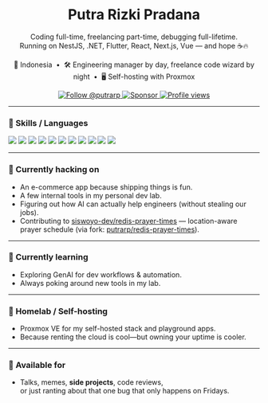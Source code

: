 <h1 align="center">Putra Rizki Pradana</h1>

<p align="center">
  Coding full-time, freelancing part-time, debugging full-lifetime.<br/>
  Running on NestJS, .NET, Flutter, React, Next.js, Vue — and hope ☕🔥
</p>

<p align="center">
  📍 Indonesia &nbsp;•&nbsp; 🛠️ Engineering manager by day, freelance code wizard by night &nbsp;•&nbsp; 🖥️ Self-hosting with Proxmox
</p>

<!-- minimal, no-count badges -->
<p align="center">
  <a href="https://id.linkedin.com/in/putrarp">
    <img alt="Follow @putrarp" src="https://img.shields.io/badge/LinkedIn-blue?logo=linkedin">
  </a>
  <a href="https://github.com/sponsors/putrarp">
    <img alt="Sponsor" src="https://img.shields.io/badge/Sponsor-%E2%9D%A4-ff69b4?logo=githubsponsors">
  </a>
  <a href="https://github.com/putrarp">
    <img alt="Profile views" src="https://komarev.com/ghpvc/?username=putrarp&label=Profile%20views&color=0e75b6&style=flat">
  </a>
</p>

---

### 🧰 Skills / Languages
<p>
  <img src="https://img.shields.io/badge/NestJS-E0234E?logo=nestjs&logoColor=white" />
  <img src="https://img.shields.io/badge/.NET-512BD4?logo=.net&logoColor=white" />
  <img src="https://img.shields.io/badge/React-20232A?logo=react&logoColor=61DAFB" />
  <img src="https://img.shields.io/badge/Next.js-000000?logo=nextdotjs&logoColor=white" />
  <img src="https://img.shields.io/badge/Vue.js-35495E?logo=vuedotjs&logoColor=4FC08D" />
  <img src="https://img.shields.io/badge/Flutter-02569B?logo=flutter&logoColor=white" />
  <img src="https://img.shields.io/badge/PostgreSQL-4169E1?logo=postgresql&logoColor=white" />
  <img src="https://img.shields.io/badge/MySQL-4479A1?logo=mysql&logoColor=white" />
  <img src="https://img.shields.io/badge/SQL%20Server-CC2927?logo=microsoftsqlserver&logoColor=white" />
  <img src="https://img.shields.io/badge/Docker-2496ED?logo=docker&logoColor=white" />
  <img src="https://img.shields.io/badge/Proxmox-E57000?logo=proxmox&logoColor=white" />
</p>

---

### 🔧 Currently hacking on
- An e-commerce app because shipping things is fun.
- A few internal tools in my personal dev lab.  
- Figuring out how AI can actually help engineers (without stealing our jobs).  
- Contributing to [siswoyo-dev/redis-prayer-times](https://github.com/siswoyo-dev/redis-prayer-times) — location-aware prayer schedule (via fork: [putrarp/redis-prayer-times](https://github.com/putrarp/redis-prayer-times)).

---

### 🧪 Currently learning
- Exploring GenAI for dev workflows & automation.  
- Always poking around new tools in my lab.

---

### 🧿 Homelab / Self-hosting
- Proxmox VE for my self-hosted stack and playground apps.  
- Because renting the cloud is cool—but owning your uptime is cooler. 

---

### 🤝 Available for
- Talks, memes, **side projects**, code reviews,  
  or just ranting about that one bug that only happens on Fridays.

<!--
If you ever want to re-enable numeric badges later, you can swap the above with:
- Followers: https://img.shields.io/github/followers/putrarp?style=social
- Stars: https://img.shields.io/github/stars/putrarp?affiliations=OWNER%2CCOLLABORATOR&style=social
-->


<!--
**putrarp/putrarp** is a ✨ _special_ ✨ repository because its `README.md` (this file) appears on your GitHub profile.

Here are some ideas to get you started:

- 🔭 I’m currently working on ...
- 🌱 I’m currently learning ...
- 👯 I’m looking to collaborate on ...
- 🤔 I’m looking for help with ...
- 💬 Ask me about ...
- 📫 How to reach me: ...
- 😄 Pronouns: ...
- ⚡ Fun fact: ...
-->
